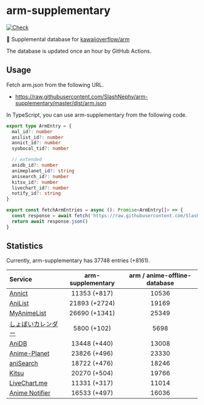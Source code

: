 # arm-supplementary

[![Check](https://github.com/SlashNephy/arm-supplementary/actions/workflows/check-node.yml/badge.svg)](https://github.com/SlashNephy/arm-supplementary/actions/workflows/check-node.yml)

💊 Supplemental database for [kawaiioverflow/arm](https://github.com/kawaiioverflow/arm)

The database is updated once an hour by GitHub Actions.

## Usage

Fetch arm.json from the following URL.

- https://raw.githubusercontent.com/SlashNephy/arm-supplementary/master/dist/arm.json

In TypeScript, you can use arm-supplementary from the following code.

```TypeScript
export type ArmEntry = {
  mal_id?: number
  anilist_id?: number
  annict_id?: number
  syobocal_tid?: number

  // extended
  anidb_id?: number
  animeplanet_id?: string
  anisearch_id?: number
  kitsu_id?: number
  livechart_id?: number
  notify_id?: string
}

export const fetchArmEntries = async (): Promise<ArmEntry[]> => {
  const response = await fetch('https://raw.githubusercontent.com/SlashNephy/arm-supplementary/master/dist/arm.json')
  return await response.json()
}
```

## Statistics

Currently, arm-supplementary has 37748 entries (+8161).

| Service                                     | arm-supplementary | arm / anime-offline-database |
| :------------------------------------------ | :---------------: | :--------------------------: |
| [Annict](https://annict.com)                |   11353 (+817)    |            10536             |
| [AniList](https://anilist.co)               |   21893 (+2724)   |            19169             |
| [MyAnimeList](https://myanimelist.net)      |   26690 (+1341)   |            25349             |
| [しょぼいカレンダー](https://cal.syoboi.jp) |    5800 (+102)    |             5698             |
| [AniDB](https://anidb.net)                  |   13448 (+440)    |            13008             |
| [Anime-Planet](https://anime-planet.com)    |   23826 (+496)    |            23330             |
| [aniSearch](https://anisearch.com)          |   18722 (+476)    |            18246             |
| [Kitsu](https://kitsu.io)                   |   20270 (+504)    |            19766             |
| [LiveChart.me](https://livechart.me)        |   11331 (+317)    |            11014             |
| [Anime Notifier](https://notify.moe)        |   16533 (+497)    |            16036             |
